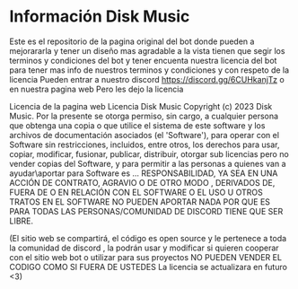 # Información Disk Music
Este es el repositorio de la pagina original del bot donde pueden a mejorararla y tener un diseño mas agradable a la vista 
tienen que segir los terminos y condiciones del bot y tener encuenta nuestra licencia del bot 
para tener mas info de nuestros terminos y condiciones y con respeto de la licencia 
Pueden entrar a nuestro discord https://discord.gg/6CUHkanjTz
o en nuestra pagina web Pero les dejo la licencia 


Licencia de la pagina web
Licencia Disk Music
Copyright (c) 2023 Disk Music.
Por la presente se otorga permiso, sin cargo, a cualquier persona que obtenga una copia o que utilice el sistema
de este software y los archivos de documentación asociados (el 'Software'), para operar
con el Software sin restricciones, incluidos, entre otros, los derechos
para usar, copiar, modificar, fusionar, publicar, distribuir, otorgar sub licencias pero no vender
copias del Software, y para permitir a las personas a quienes van a ayudar\aportar para Software es
... RESPONSABILIDAD, YA SEA EN UNA ACCIÓN DE CONTRATO, AGRAVIO O DE OTRO MODO , DERIVADOS DE,
FUERA DE O EN RELACIÓN CON EL SOFTWARE O EL USO U OTROS TRATOS EN EL SOFTWARE NO PUEDEN APORTAR NADA POR QUE ES PARA TODAS LAS PERSONAS/COMUNIDAD DE DISCORD TIENE QUE SER LIBRE.

(El sitio web se compartirá, el código es open source y le pertenece a toda la comunidad de discord , la podrán usar y modificar si quieren cooperar con el sitio web bot o utilizar para sus proyectos NO PUEDEN VENDER EL CODIGO COMO SI FUERA DE USTEDES La licencia se actualizara en futuro <3)
